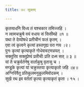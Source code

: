 ```yaml
---
title: ७० सूक्तम्

---
```

कृतव्यधनि विध्य तं यश्चकार तमिज्जहि ।  
न त्वामचक्रुषे वयं वधाय सं सिसीमहे ॥१ ॥  
यथा ते देव्योषधे प्रतीचीनं फलं कृतम् ।  
एवा त्वं कृत्वने कृत्यां हस्तगृह्य परा णय ।२।  
पुनः कृत्यां कृत्याकृते गोधेवावटमन्नयत् ।  
सक्तुरिव सक्तुप्रेष्यं प्रतीचीः प्रति दध्म सत् ॥ ३ ॥  
यां ते चक्रुर्वर्तनेषु वार्ताकुषु वृतासु च ।  
मण्डूके कृत्यां यां चक्रुस्तया कृत्याकृतो जहि ॥४॥  
अग्निरिवैतु प्रतिकूलमनुकूलमिवोदकम् ।  
सुखे रथ इव वर्ततां कृत्या कृत्याकृतं कृता । १५ ।  
